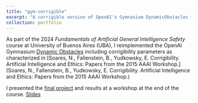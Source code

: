 ```yaml
---
title: "gym-corrigible"
excerpt: "A corrigible version of OpenAI's Gymnasium DynamicObstacles for the 'Fundamentals of Artificial General Intelligence Safety' course<br/><img src='https://camo.githubusercontent.com/b2ad446b4ca8d5b9814cbf1b72b967524d888862b7f81b039c5dd5008f14c581/68747470733a2f2f692e696d6775722e636f6d2f69637677566a502e676966'>"
collection: portfolio
---
```


As part of the 2024 *Fundamentals of Artificial General Intelligence Safety* course at University of Buenos Aires (UBA), I reimplemented the OpenAI Gymnasium [Dynamic Obstacles](https://github.com/Farama-Foundation/Minigrid/blob/master/minigrid/envs/dynamicobstacles.py) including corrigibility parameters as characterized in [Soares, N., Fallenstein, B., Yudkowsky, E. Corrigibility. Artificial Intelligence and Ethics: Papers from the 2015 AAAI Workshop.](Soares, N., Fallenstein, B., Yudkowsky, E. Corrigibility. Artificial Intelligence and Ethics: Papers from the 2015 AAAI Workshop.)

I presented the [final project](https://github.com/freire-guido/gym-corrigible) and results at a workshop at the end of the course. [Slides](https://docs.google.com/presentation/d/17WKN_5E1J_NgZ4n_3d7yq_C8z3lmURvMKptVAYl8Q08/edit?usp=sharing)